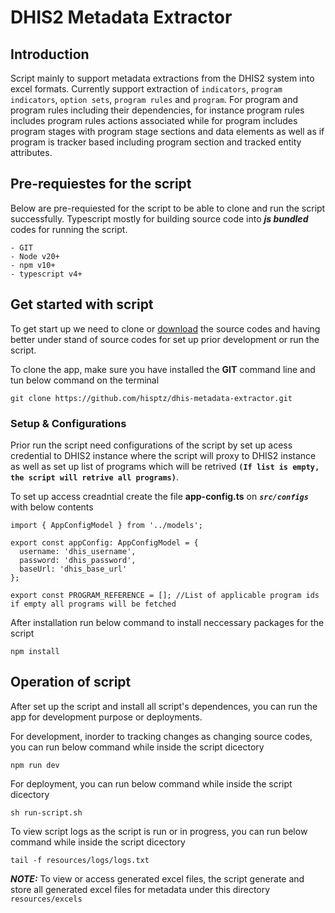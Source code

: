 # DHIS2 Metadata Extractor

## Introduction
Script mainly to support metadata extractions from the DHIS2 system into excel formats. Currently support extraction of `indicators`, `program indicators`, `option sets`, `program rules` and `program`. For program and program rules including their dependencies, for instance program rules includes program rules actions associated while for program includes program stages with program stage sections and data elements as well as if program is tracker based including program section and tracked entity attributes.


## Pre-requiestes for the script

Below are pre-requiested for the script to be able to clone and run the script successfully. Typescript mostly for building source code into **_js bundled_** codes for running the script.

```
- GIT
- Node v20+
- npm v10+
- typescript v4+
```

## Get started with script

To get start up we need to clone or [download](https://github.com/hisptz/dhis-metadata-extractor/archive/refs/heads/develop.zip) the source codes and having better under stand of source codes for set up prior development or run the script.

To clone the app, make sure you have installed the **GIT** command line and tun below command on the terminal

`git clone https://github.com/hisptz/dhis-metadata-extractor.git`

### Setup & Configurations

Prior run the script need configurations of the script by set up acess credential to DHIS2 instance where the script will proxy to DHIS2 instance as well as set up list of programs which will be retrived **`(If list is empty, the script will retrive all programs)`**.

To set up access creadntial create the file **app-config.ts** on **_`src/configs`_** with below contents

```
import { AppConfigModel } from '../models';

export const appConfig: AppConfigModel = {
  username: 'dhis_username',
  password: 'dhis_password',
  baseUrl: 'dhis_base_url'
};

export const PROGRAM_REFERENCE = []; //List of applicable program ids if empty all programs will be fetched

```

After installation run below command to install neccessary packages for the script

```
npm install
```

## Operation of script

After set up the script and install all script's dependences, you can run the app for development purpose or deployments.

For development, inorder to tracking changes as changing source codes, you can run below command while inside the script dicectory

```
npm run dev
```

For deployment, you can run below command while inside the script dicectory

```
sh run-script.sh
```

To view script logs as the script is run or in progress, you can run below command while inside the script dicectory

```
tail -f resources/logs/logs.txt
```

**_NOTE:_** To view or access generated excel files, the script generate and store all generated excel files for metadata under this directory `resources/excels`
